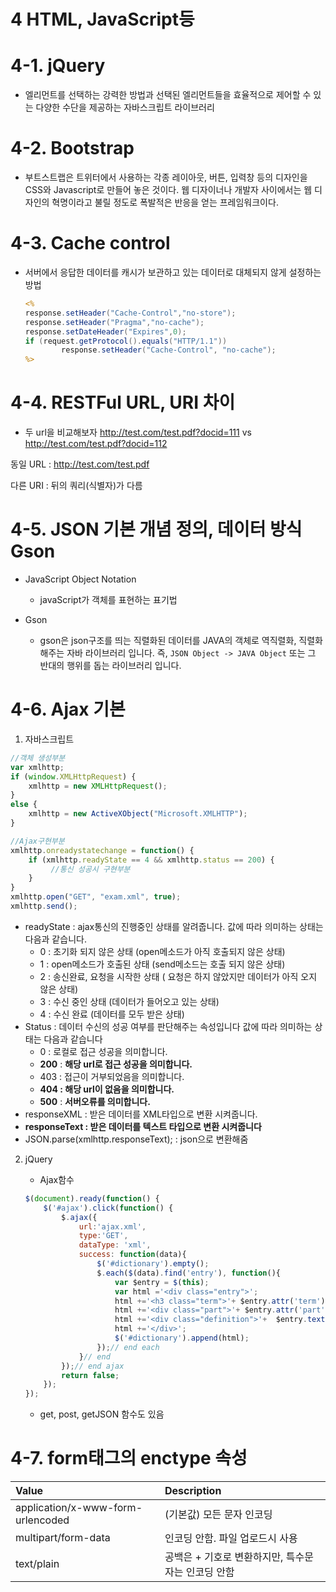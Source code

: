 # 4 HTML, JavaScript등

# 4-1. jQuery

- 엘리먼트를 선택하는 강력한 방법과 선택된 엘리먼트들을 효율적으로 제어할 수 있는 다양한 수단을 제공하는 자바스크립트 라이브러리



# 4-2. Bootstrap

-  부트스트랩은 트위터에서 사용하는 각종 레이아웃, 버튼, 입력창 등의 디자인을 CSS와 Javascript로 만들어 놓은 것이다. 웹 디자이너나 개발자 사이에서는 웹 디자인의 혁명이라고 불릴 정도로 폭발적은 반응을 얻는 프레임워크이다.

# 4-3. Cache control

- 서버에서 응답한 데이터를 캐시가 보관하고 있는 데이터로 대체되지 않게 설정하는 방법

  ~~~jsp
  <%  
  response.setHeader("Cache-Control","no-store");  
  response.setHeader("Pragma","no-cache");  
  response.setDateHeader("Expires",0);  
  if (request.getProtocol().equals("HTTP/1.1"))
          response.setHeader("Cache-Control", "no-cache");
  %>  
  ~~~

  

# 4-4. RESTFul URL, URI 차이

- 두 url을 비교해보자 http://test.com/test.pdf?docid=111    vs    http://test.com/test.pdf?docid=112 

동일 URL	:	http://test.com/test.pdf

다른 URI 	:	뒤의 쿼리(식별자)가 다름

# 4-5. JSON 기본 개념 정의, 데이터 방식 Gson

- JavaScript Object Notation
  - javaScript가 객체를 표현하는 표기법

- Gson
  - gson은 json구조를 띄는 직렬화된 데이터를 JAVA의 객체로 역직렬화, 직렬화 해주는 자바 라이브러리 입니다. 즉, `JSON Object -> JAVA Object` 또는 그 반대의 행위를 돕는 라이브러리 입니다.

# 4-6. Ajax 기본

1.  자바스크립트 

   ~~~javascript
   //객체 생성부분
   var xmlhttp;  
   if (window.XMLHttpRequest) {  
       xmlhttp = new XMLHttpRequest();
   } 
   else {  
       xmlhttp = new ActiveXObject("Microsoft.XMLHTTP");
   }
   
   //Ajax구현부분
   xmlhttp.onreadystatechange = function() {  
       if (xmlhttp.readyState == 4 && xmlhttp.status == 200) {
            //통신 성공시 구현부분
       }
   }
   xmlhttp.open("GET", "exam.xml", true);  
   xmlhttp.send();  
   ~~~

   - readyState : ajax통신의 진행중인 상태를 알려줍니다. 값에 따라 의미하는 상태는 다음과 같습니다.
     - 0 : 초기화 되지 않은 상태 (open메소드가 아직 호출되지 않은 상태)
     - 1 : open메소드가 호출된 상태 (send메소드는 호출 되지 않은 상태)
     - 2 : 송신완료, 요청을 시작한 상태 ( 요청은 하지 않았지만 데이터가 아직 오지 않은 상태)
     - 3 : 수신 중인 상태 (데이터가 들어오고 있는 상태)
     - 4 : 수신 완료 (데이터를 모두 받은 상태)
   - Status : 데이터 수신의 성공 여부를 판단해주는 속성입니다 값에 따라 의미하는 상태는 다음과 같습니다
     - 0 : 로컬로 접근 성공을 의미합니다.
     - **200** : **해당 url로 접근 성공을 의미합니다.**
     - 403 : 접근이 거부되었음을 의미합니다.
     - **404 : 해당 url이 없음을 의미합니다.**
     - **500** : **서버오류를 의미합니다.**
   - responseXML : 받은 데이터를 XML타입으로 변환 시켜줍니다.
   - **responseText : 받은 데이터를 텍스트 타입으로 변환 시켜줍니다**
   - JSON.parse(xmlhttp.responseText); : json으로 변환해줌

2. jQuery

   - Ajax함수

   ~~~javascript
   $(document).ready(function() {
       $('#ajax').click(function() {
           $.ajax({
               url:'ajax.xml',
               type:'GET',
               dataType: 'xml',
               success: function(data){
                   $('#dictionary').empty();
                   $.each($(data).find('entry'), function(){
                       var $entry = $(this);
                       var html ='<div class="entry">';
                       html +='<h3 class="term">'+ $entry.attr('term'); +'</h3>';
                       html +='<div class="part">'+ $entry.attr('part'); +'</div>';
                       html +='<div class="definition">'+  $entry.text()+'</div>';
                       html +='</div>';
                       $('#dictionary').append(html);
                   });// end each
               }// end
           });// end ajax
           return false;
       });
   });
   ~~~

   - get, post, getJSON 함수도 있음



# 4-7. form태그의 enctype 속성

| Value                             | Description                                        |
| :-------------------------------- | :------------------------------------------------- |
| application/x-www-form-urlencoded | (기본값) 모든 문자 인코딩                          |
| multipart/form-data               | 인코딩 안함. 파일 업로드시 사용                    |
| text/plain                        | 공백은 + 기호로 변환하지만, 특수문자는 인코딩 안함 |

